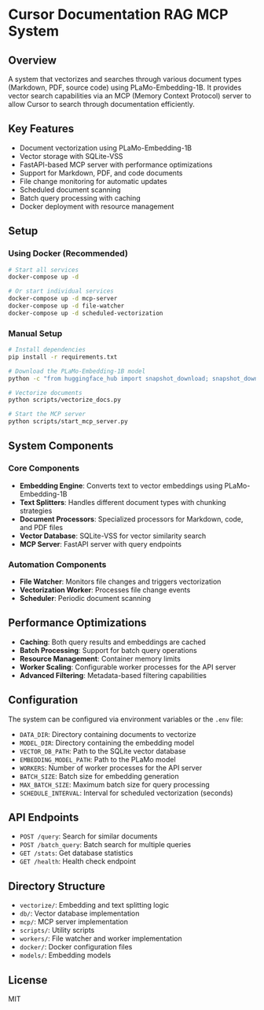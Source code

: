 # Cursor Documentation RAG MCP System

## Overview

A system that vectorizes and searches through various document types (Markdown, PDF, source code) using PLaMo-Embedding-1B. It provides vector search capabilities via an MCP (Memory Context Protocol) server to allow Cursor to search through documentation efficiently.

## Key Features

- Document vectorization using PLaMo-Embedding-1B
- Vector storage with SQLite-VSS
- FastAPI-based MCP server with performance optimizations
- Support for Markdown, PDF, and code documents
- File change monitoring for automatic updates
- Scheduled document scanning
- Batch query processing with caching
- Docker deployment with resource management

## Setup

### Using Docker (Recommended)

```bash
# Start all services
docker-compose up -d

# Or start individual services
docker-compose up -d mcp-server
docker-compose up -d file-watcher
docker-compose up -d scheduled-vectorization
```

### Manual Setup

```bash
# Install dependencies
pip install -r requirements.txt

# Download the PLaMo-Embedding-1B model
python -c "from huggingface_hub import snapshot_download; snapshot_download(repo_id='pfnet/plamo-embedding-1b', local_dir='models/plamo-embedding-1b')"

# Vectorize documents
python scripts/vectorize_docs.py

# Start the MCP server
python scripts/start_mcp_server.py
```

## System Components

### Core Components

- **Embedding Engine**: Converts text to vector embeddings using PLaMo-Embedding-1B
- **Text Splitters**: Handles different document types with chunking strategies
- **Document Processors**: Specialized processors for Markdown, code, and PDF files
- **Vector Database**: SQLite-VSS for vector similarity search
- **MCP Server**: FastAPI server with query endpoints

### Automation Components

- **File Watcher**: Monitors file changes and triggers vectorization
- **Vectorization Worker**: Processes file change events
- **Scheduler**: Periodic document scanning

## Performance Optimizations

- **Caching**: Both query results and embeddings are cached
- **Batch Processing**: Support for batch query operations
- **Resource Management**: Container memory limits
- **Worker Scaling**: Configurable worker processes for the API server
- **Advanced Filtering**: Metadata-based filtering capabilities

## Configuration

The system can be configured via environment variables or the `.env` file:

- `DATA_DIR`: Directory containing documents to vectorize
- `MODEL_DIR`: Directory containing the embedding model
- `VECTOR_DB_PATH`: Path to the SQLite vector database
- `EMBEDDING_MODEL_PATH`: Path to the PLaMo model
- `WORKERS`: Number of worker processes for the API server
- `BATCH_SIZE`: Batch size for embedding generation
- `MAX_BATCH_SIZE`: Maximum batch size for query processing
- `SCHEDULE_INTERVAL`: Interval for scheduled vectorization (seconds)

## API Endpoints

- `POST /query`: Search for similar documents
- `POST /batch_query`: Batch search for multiple queries
- `GET /stats`: Get database statistics
- `GET /health`: Health check endpoint

## Directory Structure

- `vectorize/`: Embedding and text splitting logic
- `db/`: Vector database implementation
- `mcp/`: MCP server implementation
- `scripts/`: Utility scripts
- `workers/`: File watcher and worker implementation
- `docker/`: Docker configuration files
- `models/`: Embedding models

## License

MIT
